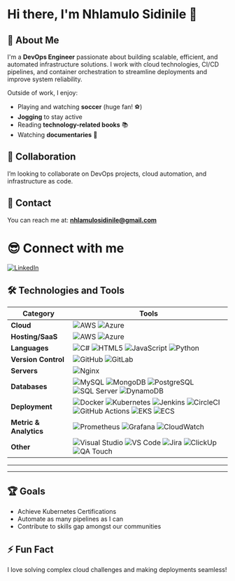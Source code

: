 # Hi there, I'm Nhlamulo Sidinile 👋

## 🌱 About Me
I'm a **DevOps Engineer** passionate about building scalable, efficient, and automated infrastructure solutions. I work with cloud technologies, CI/CD pipelines, and container orchestration to streamline deployments and improve system reliability.  

Outside of work, I enjoy:  
- Playing and watching **soccer** (huge fan! ⚽)  
- **Jogging** to stay active  
- Reading **technology-related books** 📚  
- Watching **documentaries** 🎥  

## 💼 Collaboration
I’m looking to collaborate on DevOps projects, cloud automation, and infrastructure as code.

## 📧 Contact
You can reach me at: **nhlamulosidinile@gmail.com**

# 😎 Connect with me

[![LinkedIn](https://img.shields.io/badge/LinkedIn-%230A66C2.svg?style=for-the-badge&logo=linkedin&logoColor=white)](https://linkedin.com/in/yourprofile)

## 🛠 Technologies and Tools

| Category         | Tools |
|-----------------|------------------------------|
| **Cloud**       | ![AWS](https://img.shields.io/badge/Amazon_AWS-%23FF9900.svg?style=for-the-badge&logo=amazonaws&logoColor=white) ![Azure](https://img.shields.io/badge/Azure-%230078D4.svg?style=for-the-badge&logo=microsoft-azure&logoColor=white) |
| **Hosting/SaaS** | ![AWS](https://img.shields.io/badge/AWS-%23FF9900.svg?style=for-the-badge&logo=amazonaws&logoColor=white) ![Azure](https://img.shields.io/badge/Azure-%230078D4.svg?style=for-the-badge&logo=microsoft-azure&logoColor=white) |
| **Languages**    | ![C#](https://img.shields.io/badge/C%23-%23239120.svg?style=for-the-badge&logo=c-sharp&logoColor=white) ![HTML5](https://img.shields.io/badge/HTML5-%23E34F26.svg?style=for-the-badge&logo=html5&logoColor=white) ![JavaScript](https://img.shields.io/badge/JavaScript-%23F7DF1E.svg?style=for-the-badge&logo=javascript&logoColor=black) ![Python](https://img.shields.io/badge/Python-%233776AB.svg?style=for-the-badge&logo=python&logoColor=white) |
| **Version Control** | ![GitHub](https://img.shields.io/badge/GitHub-%23181717.svg?style=for-the-badge&logo=github&logoColor=white) ![GitLab](https://img.shields.io/badge/GitLab-%23FC6D26.svg?style=for-the-badge&logo=gitlab&logoColor=white) |
| **Servers**      | ![Nginx](https://img.shields.io/badge/Nginx-%23009639.svg?style=for-the-badge&logo=nginx&logoColor=white) |
| **Databases**    | ![MySQL](https://img.shields.io/badge/MySQL-%234479A1.svg?style=for-the-badge&logo=mysql&logoColor=white) ![MongoDB](https://img.shields.io/badge/MongoDB-%2347A248.svg?style=for-the-badge&logo=mongodb&logoColor=white) ![PostgreSQL](https://img.shields.io/badge/PostgreSQL-%23336791.svg?style=for-the-badge&logo=postgresql&logoColor=white) ![SQL Server](https://img.shields.io/badge/SQL%20Server-%23CC2927.svg?style=for-the-badge&logo=microsoft-sql-server&logoColor=white) ![DynamoDB](https://img.shields.io/badge/DynamoDB-%23005ECC.svg?style=for-the-badge&logo=amazondynamodb&logoColor=white) |
| **Deployment**   | ![Docker](https://img.shields.io/badge/Docker-%232496ED.svg?style=for-the-badge&logo=docker&logoColor=white) ![Kubernetes](https://img.shields.io/badge/Kubernetes-%23326CE5.svg?style=for-the-badge&logo=kubernetes&logoColor=white) ![Jenkins](https://img.shields.io/badge/Jenkins-%23D24939.svg?style=for-the-badge&logo=jenkins&logoColor=white) ![CircleCI](https://img.shields.io/badge/CircleCI-%23000000.svg?style=for-the-badge&logo=circleci&logoColor=white) ![GitHub Actions](https://img.shields.io/badge/GitHub_Actions-%232088FF.svg?style=for-the-badge&logo=github-actions&logoColor=white) ![EKS](https://img.shields.io/badge/AWS%20EKS-%23232F3E.svg?style=for-the-badge&logo=amazon-eks&logoColor=white) ![ECS](https://img.shields.io/badge/AWS%20ECS-%23232F3E.svg?style=for-the-badge&logo=amazon-ecs&logoColor=white) |
| **Metric & Analytics** | ![Prometheus](https://img.shields.io/badge/Prometheus-%23E6522C.svg?style=for-the-badge&logo=prometheus&logoColor=white) ![Grafana](https://img.shields.io/badge/Grafana-%23F46800.svg?style=for-the-badge&logo=grafana&logoColor=white) ![CloudWatch](https://img.shields.io/badge/AWS%20CloudWatch-%23232F3E.svg?style=for-the-badge&logo=amazonaws&logoColor=white) |
| **Other**        | ![Visual Studio](https://img.shields.io/badge/Visual_Studio-%235C2D91.svg?style=for-the-badge&logo=visual-studio&logoColor=white) ![VS Code](https://img.shields.io/badge/Visual_Studio_Code-%23007ACC.svg?style=for-the-badge&logo=visual-studio-code&logoColor=white) ![Jira](https://img.shields.io/badge/Jira-%230052CC.svg?style=for-the-badge&logo=jira&logoColor=white) ![ClickUp](https://img.shields.io/badge/ClickUp-%23C56DF8.svg?style=for-the-badge&logo=clickup&logoColor=white) ![QA Touch](https://img.shields.io/badge/QA%20Touch-%23FF4081.svg?style=for-the-badge&logo=q-touch&logoColor=white) |

---


---


## 🏆 Goals
- Achieve Kubernetes Certifications
- Automate as many pipelines as I can
- Contribute to skills gap amongst our communities

## ⚡ Fun Fact
I love solving complex cloud challenges and making deployments seamless!
